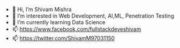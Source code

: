 - 👋 Hi, I’m Shivam Mishra
- 👀 I’m interested in Web Development, AI,ML, Penetration Testing 
- 🌱 I’m currently learning Data Science
- 📫 https://www.facebook.com/fullstackdeveshivam
- 📫 https://twitter.com/ShivamM97031150
<!---
shivamm620/shivamm620 is a ✨ special ✨ repository because its `README.md` (this file) appears on your GitHub profile.
You can click the Preview link to take a look at your changes.
--->
